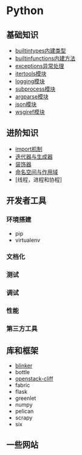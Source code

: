 # Python

## 基础知识

* [builtintypes内建类型](base/builtintypes.md)
* [builtinfunctions内建方法](base/builtinfunctions.md)
* [exceptions异常处理](base/exceptions.md)
* [itertools模块](base/itertools.md)
* [logging模块](base/logging.md)
* [subprocess模块](base/subprocess.md)
* [argparse模块](base/argsparse.md)
* [json模块](base/json.md)
* [wsgiref模块](base/wsgiref.md)

## 进阶知识

* [import机制](advanced/import.md)
* [迭代器与生成器](advanced/iterator.md)
* [装饰器](advanced/decorator.md)
* [命名空间与作用域](http://python.jobbole.com/81367/)
* [线程，进程和协程]

## 开发者工具

### 环境搭建

* pip
* virtualenv

### 文档化

### 测试

### 调试

### 性能

### 第三方工具

## 库和框架

* [blinker](modules/blinker.md)
* bottle
* [openstack-cliff](modules/cliff.md)
* fabric
* flask
* greenlet
* numpy
* pelican
* scrapy
* six

## 一些网站



